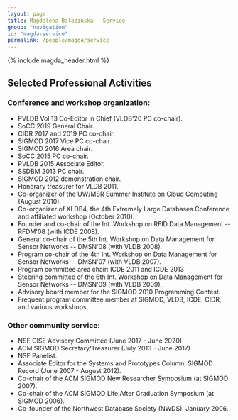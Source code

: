 ```yaml
---
layout: page
title: Magdalena Balazinska - Service
group: "navigation"
id: "magda-service"
permalink: /people/magda/service
---
```


{% include magda_header.html %}

## Selected Professional Activities

### Conference and workshop organization:

<ul class='less-compact'>
    <li>PVLDB Vol 13 Co-Editor in Chief (VLDB'20 PC co-chair).</li>
    <li>SoCC 2019 General Chair.</li>
    <li>CIDR 2017 and 2019 PC co-chair.</li>
    <li>SIGMOD 2017 Vice PC co-chair.</li>
    <li>SIGMOD 2016 Area chair.</li>
    <li>SoCC 2015 PC co-chair.</li>
    <li>PVLDB 2015 Associate Editor.</li>
    <li>SSDBM 2013 PC chair.</li>
    <li>SIGMOD 2012 demonstration chair.</li>
    <li>Honorary treasurer for VLDB 2011.</li>
    <li>Co-organizer of the UW/MSR Summer Institute on Cloud Computing (August 2010).</li>
    <li>Co-organizer of XLDB4, the 4th Extremely Large Databases Conference and affiliated workshop (October 2010).</li>
    <li>Founder and co-chair of the Int. Workshop on RFID Data Management -- RFDM'08 (with ICDE 2008).</li>
    <li>General co-chair of the 5th Int. Workshop on Data Management for Sensor Networks -- DMSN'08 (with VLDB 2008).</li>
    <li>Program co-chair of the 4th Int. Workshop on Data Management for Sensor Networks -- DMSN'07 (with VLDB 2007).</li>
    <li>Program committee area chair: ICDE 2011 and ICDE 2013</li>
    <li>Steering committee of the 6th Int. Workshop on Data Management for Sensor Networks -- DMSN'09 (with VLDB 2009).</li>
    <li>Advisory board member for the SIGMOD 2010 Programming Contest.</li>
    <li>Frequent program committee member at SIGMOD, VLDB, ICDE, CIDR, and various workshops.</li>
</ul>

### Other community service:

<ul class='less-compact'>
    <li>NSF CISE Advisory Committee (June 2017 - June 2020)</li>
    <li>ACM SIGMOD Secretary/Treasurer (July 2013 - June 2017)</li>
    <li>NSF Panelist.</li>
    <li>Associate Editor for the Systems and Prototypes Column, SIGMOD Record (June 2007 - August 2012).</li>
    <li>Co-chair of the ACM SIGMOD New Researcher Symposium (at SIGMOD 2007).</li>
    <li>Co-chair of the ACM SIGMOD Life After Graduation Symposium (at SIGMOD 2006).</li>
    <li>Co-founder of the Northwest Database Society (NWDS). January 2006.</li>
</ul>
